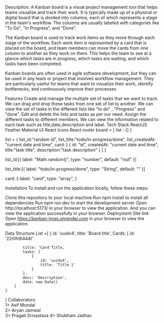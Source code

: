 Description:
A Kanban board is a visual project management tool that helps teams visualize and track their work. It is typically made up of a physical or digital board that is divided into columns, each of which represents a stage in the team's workflow. The columns are usually labeled with categories like "To Do", "In Progress", and "Done".

The Kanban board is used to track work items as they move through each stage of the workflow. Each work item is represented by a card that is placed on the board, and team members can move the cards from one column to another as they work on them. This helps the team to see at a glance which tasks are in progress, which tasks are waiting, and which tasks have been completed.

Kanban boards are often used in agile software development, but they can be used in any team or project that involves workflow management. They are particularly useful for teams that want to visualize their work, identify bottlenecks, and continuously improve their processes.

Features
Create and manage the multiple set of tasks that we want to track.
We can drag and drop these tasks from one set of list to another.
We can view the set of tasks in the different lists like "to do" , "Progress" and "done".
Edit and delete the lists and tasks as per our need.
Assign the different tasks to different members.
We can view the information related to each task such as title,date,description and label.
Tech Stack
ReactJS
Feather 
Material UI
React Icons
React router
board = [ list : {} ]

list = { list_id:"random id", list_title:"todo/in-progress/done", list_createdAt: "current date and time", card: [ { id: "id", createdAt: "current date and time", title:"task title", description:"task description" } ] }

list_id:[{ label: "Math.random()", type: "number", default: "null" }]

list_title:[{ label: "todo/in-progress/done", type: "String", default: "" }]

card :{ label: "card", type: "array", }

Installation
To install and run the application locally, follow these steps:

Clone this repository to your local machine
Run npm install to install all dependencies
Run npm run dev to start the development server
Open http://localhost:5173/ in your browser to view the application.
And you can view the application successfully in your browser.
Deployment Site link
Open https://kanban-lmqs.onrender.com in your browser to view the application.

Data Structure
List =[
    {
        id: 'uuidv4',
        title: 'Board title',
        Cards: [
            id: '22r0h9i444t'
            
            title: 'Card Title,
            tasks: [
                {
                    id: 'uuidv4',
                    title: 'Title 1'
                }
            ],
            desc: 'Description',
            date: new Date()
        ]
    }
]
Collaborators       
1> Asif Mondal     
2> Aryan Jamwal     
3> Pragati Srivastava
4> Shubham Jadhav
